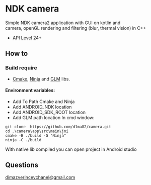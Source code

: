 # NDK camera

Simple NDK camera2 application with GUI on kotlin and  
camera, openGL rendering and filtering (blur, thermal vision) in C++

* API Level 24+

## How to

### Build require

- [Cmake](https://cmake.org/), [Ninja](https://ninja-build.org/) and [GLM](https://github.com/g-truc/glm) libs.
#### Environment variables:
- Add To Path Cmake and Ninja
- Add ANDROID_NDK location
- Add ANDROID_SDK_ROOT location
- Add GLM path location
In cmd window:
```
git clone  https://github.com/d1ma82/camera.git
cd .\camera\app\src\main\jni
cmake -B ./build -G "Ninja"
ninja -C ./build 
```

With native lib compiled you can open project in Android studio

## Questions
dimazverincevchanel@gmail.com
